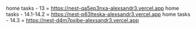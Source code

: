 home tasks - 13 = https://nest-qa5ep3nxa-alexsandr3.vercel.app
home tasks - 14.1-14.2 = https://nest-p63lteska-alexsandr3.vercel.app
home tasks - 14.3 = https://nest-d4m7pxjbe-alexsandr3.vercel.app